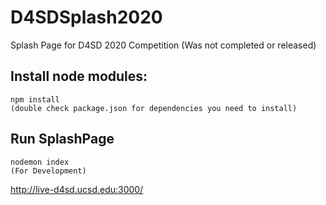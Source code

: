 # D4SDSplash2020
Splash Page for D4SD 2020 Competition 
(Was not completed or released)

## Install node modules:
    npm install
    (double check package.json for dependencies you need to install)

## Run SplashPage
    nodemon index 
    (For Development)
    
http://live-d4sd.ucsd.edu:3000/
